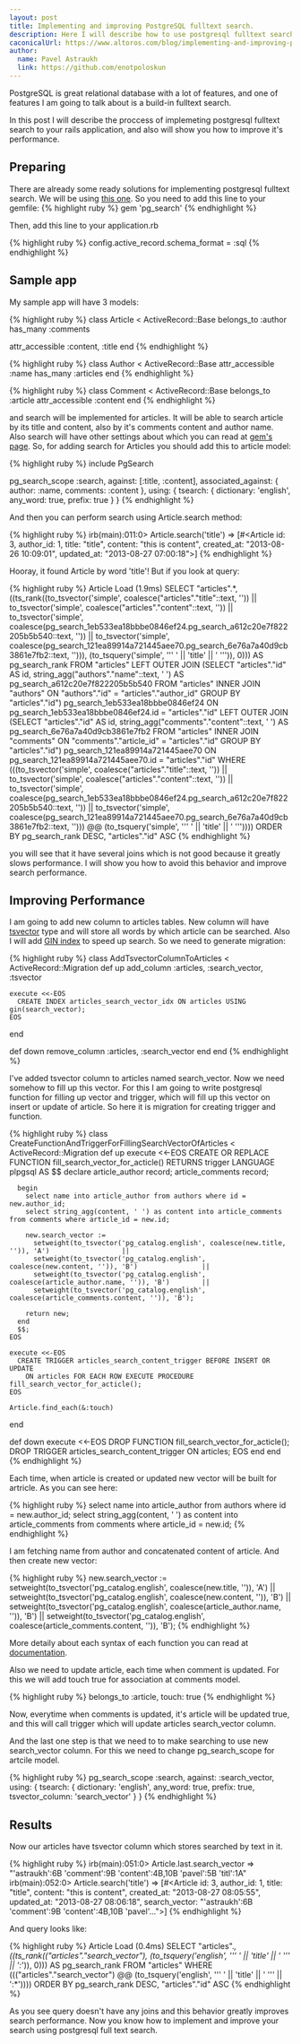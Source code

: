 ```yaml
---
layout: post
title: Implementing and improving PostgreSQL fulltext search.
description: Here I will describe how to use postgresql fulltext search.
caconicalUrl: https://www.altoros.com/blog/implementing-and-improving-postgresql-fulltext-search/
author:
  name: Pavel Astraukh
  link: https://github.com/enotpoloskun
---
```


PostgreSQL is great relational database with a lot of features, and one of features I am going to talk about is a build-in fulltext search.

In this post I will describe the proccess of implemeting postgresql fulltext search to your rails application, and also will show you how to improve it's performance.

<!-- full start -->

## Preparing
There are already some ready solutions for implementing postgresql fulltext search. We will be using [this one](https://github.com/Casecommons/pg_search).
So you need to add this line to your gemfile:
{% highlight ruby %}
gem 'pg_search'
{% endhighlight %}

Then, add this line to your application.rb

{% highlight ruby %}
config.active_record.schema_format = :sql
{% endhighlight %}

## Sample app

My sample app will have 3 models:

{% highlight ruby %}
class Article < ActiveRecord::Base
  belongs_to :author
  has_many :comments

  attr_accessible :content, :title
end
{% endhighlight %}

{% highlight ruby %}
class Author < ActiveRecord::Base
  attr_accessible :name
  has_many :articles
end
{% endhighlight %}

{% highlight ruby %}
class Comment < ActiveRecord::Base
  belongs_to :article
  attr_accessible :content
end
{% endhighlight %}

and search will be implemented for articles. It will be able to search article by its title and content, also by it's comments content and author name. Also search will have other settings about which you can read at [gem's page](https://github.com/Casecommons/pg_search). So, for adding search for Articles you should add this to article model:

{% highlight ruby %}
include PgSearch

pg_search_scope :search,
                against: [:title, :content],
                associated_against: {
                  author: :name,
                  comments: :content
                },
                using: {
                  tsearch: {
                    dictionary: 'english',
                    any_word: true,
                    prefix: true
                  }
                }
{% endhighlight %}

And then you can perform search using Article.search method:

{% highlight ruby %}
irb(main):011:0> Article.search('title')
=> [#<Article id: 3, author_id: 1, title: "title", content: "this is content", created_at: "2013-08-26 10:09:01", updated_at: "2013-08-27 07:00:18">]
{% endhighlight %}

Hooray, it found Article by word 'title'! But if you look at query:

{% highlight ruby %}
Article Load (1.9ms)  SELECT "articles".*, ((ts_rank((to_tsvector('simple', coalesce("articles"."title"::text, '')) || to_tsvector('simple', coalesce("articles"."content"::text, '')) || to_tsvector('simple', coalesce(pg_search_1eb533ea18bbbe0846ef24.pg_search_a612c20e7f822205b5b540::text, '')) || to_tsvector('simple', coalesce(pg_search_121ea89914a721445aee70.pg_search_6e76a7a40d9cb3861e7fb2::text, ''))), (to_tsquery('simple', ''' ' || 'title' || ' ''')), 0))) AS pg_search_rank FROM "articles" LEFT OUTER JOIN (SELECT "articles"."id" AS id, string_agg("authors"."name"::text, ' ') AS pg_search_a612c20e7f822205b5b540 FROM "articles" INNER JOIN "authors" ON "authors"."id" = "articles"."author_id" GROUP BY "articles"."id") pg_search_1eb533ea18bbbe0846ef24 ON pg_search_1eb533ea18bbbe0846ef24.id = "articles"."id" LEFT OUTER JOIN (SELECT "articles"."id" AS id, string_agg("comments"."content"::text, ' ') AS pg_search_6e76a7a40d9cb3861e7fb2 FROM "articles" INNER JOIN "comments" ON "comments"."article_id" = "articles"."id" GROUP BY "articles"."id") pg_search_121ea89914a721445aee70 ON pg_search_121ea89914a721445aee70.id = "articles"."id" WHERE (((to_tsvector('simple', coalesce("articles"."title"::text, '')) || to_tsvector('simple', coalesce("articles"."content"::text, '')) || to_tsvector('simple', coalesce(pg_search_1eb533ea18bbbe0846ef24.pg_search_a612c20e7f822205b5b540::text, '')) || to_tsvector('simple', coalesce(pg_search_121ea89914a721445aee70.pg_search_6e76a7a40d9cb3861e7fb2::text, ''))) @@ (to_tsquery('simple', ''' ' || 'title' || ' ''')))) ORDER BY pg_search_rank DESC, "articles"."id" ASC
{% endhighlight %}

you will see that it have several joins which is not good because it greatly slows performance. I will show you how to avoid this behavior and
improve search performance.

## Improving Performance

I am going to add new column to articles tables. New column will have
[tsvector](http://www.postgresql.org/docs/8.3/static/datatype-textsearch.html) type and will store all words by which article can be searched.
Also I will add [GIN index](http://www.postgresql.org/docs/9.1/static/textsearch-indexes.html) to speed up search. So we need to generate migration:

{% highlight ruby %}
class AddTsvectorColumnToArticles < ActiveRecord::Migration
  def up
    add_column :articles, :search_vector, :tsvector

    execute <<-EOS
      CREATE INDEX articles_search_vector_idx ON articles USING gin(search_vector);
    EOS
  end

  def down
    remove_column :articles, :search_vector
  end
end
{% endhighlight %}

I've added tsvector column to articles named search_vector. Now we need somehow to fill up this vector. For this I am going to write postgresql function for filling up vector and trigger, which will fill up this vector on insert or update of article. So here it is migration for creating trigger and function.

{% highlight ruby %}
class CreateFunctionAndTriggerForFillingSearchVectorOfArticles < ActiveRecord::Migration
  def up
    execute <<-EOS
      CREATE OR REPLACE FUNCTION fill_search_vector_for_acticle() RETURNS trigger LANGUAGE plpgsql AS $$
      declare
        article_author record;
        article_comments record;

      begin
        select name into article_author from authors where id = new.author_id;
        select string_agg(content, ' ') as content into article_comments from comments where article_id = new.id;

        new.search_vector :=
          setweight(to_tsvector('pg_catalog.english', coalesce(new.title, '')), 'A')                  ||
          setweight(to_tsvector('pg_catalog.english', coalesce(new.content, '')), 'B')                ||
          setweight(to_tsvector('pg_catalog.english', coalesce(article_author.name, '')), 'B')        ||
          setweight(to_tsvector('pg_catalog.english', coalesce(article_comments.content, '')), 'B');

        return new;
      end
      $$;
    EOS

    execute <<-EOS
      CREATE TRIGGER articles_search_content_trigger BEFORE INSERT OR UPDATE
        ON articles FOR EACH ROW EXECUTE PROCEDURE fill_search_vector_for_acticle();
    EOS

    Article.find_each(&:touch)
  end

  def down
    execute <<-EOS
      DROP FUNCTION fill_search_vector_for_acticle();
      DROP TRIGGER articles_search_content_trigger ON articles;
    EOS
  end
end
{% endhighlight %}

Each time, when article is created or updated new vector will be built for artricle. As you can see here:

{% highlight ruby %}
select name into article_author from authors where id = new.author_id;
        select string_agg(content, ' ') as content into article_comments from comments where article_id = new.id;
{% endhighlight %}

I am fetching name from author and concatenated content of article. And then create new vector:

{% highlight ruby %}
new.search_vector :=
  setweight(to_tsvector('pg_catalog.english', coalesce(new.title, '')), 'A')                  ||
  setweight(to_tsvector('pg_catalog.english', coalesce(new.content, '')), 'B')                ||
  setweight(to_tsvector('pg_catalog.english', coalesce(article_author.name, '')), 'B')        ||
  setweight(to_tsvector('pg_catalog.english', coalesce(article_comments.content, '')), 'B');
{% endhighlight %}

More detaily about each syntax of each function you can read at [documentation](http://www.postgresql.org/docs/).

Also we need to update article, each time when comment is updated. For this we will add touch true for association at comments model.

{% highlight ruby %}
belongs_to :article, touch: true
{% endhighlight %}

Now, everytime when comments is updated, it's article will be updated true, and this will call trigger which will update articles search_vector column.


And the last one step is that we need to to make searching to use new search_vector column. For this we need to change pg_search_scope for artcile model.

{% highlight ruby %}
pg_search_scope :search,
  against: :search_vector,
  using: {
    tsearch: {
      dictionary: 'english',
      any_word: true,
      prefix: true,
      tsvector_column: 'search_vector'
    }
  }
{% endhighlight %}

## Results

Now our articles have tsvector column which stores searched by text in it.

{% highlight ruby %}
irb(main):051:0> Article.last.search_vector
=> "'astraukh':6B 'comment':9B 'content':4B,10B 'pavel':5B 'titl':1A"
irb(main):052:0> Article.search('title')
=> [#<Article id: 3, author_id: 1, title: "title", content: "this is content", created_at: "2013-08-27 08:05:55", updated_at: "2013-08-27 08:06:18", search_vector: "'astraukh':6B 'comment':9B 'content':4B,10B 'pavel'...">]
{% endhighlight %}

And query looks like:

{% highlight ruby %}
Article Load (0.4ms)  SELECT "articles".*, ((ts_rank(("articles"."search_vector"), (to_tsquery('english', ''' ' || 'title' || ' ''' || ':*')), 0))) AS pg_search_rank FROM "articles" WHERE ((("articles"."search_vector") @@ (to_tsquery('english', ''' ' || 'title' || ' ''' || ':*')))) ORDER BY pg_search_rank DESC, "articles"."id" ASC
{% endhighlight %}

As you see query doesn't have any joins and this behavior greatly improves search performance. Now you know how to implement and improve your search using postgresql full text search.
<!-- full end -->
